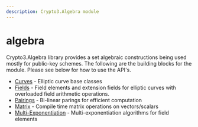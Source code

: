 ```yaml
---
description: Crypto3.Algebra module
---
```


# algebra

Crypto3.Algebra library provides a set algebraic constructions being used mostly for public-key schemes. The following are the building blocks for the module. Please see below for how to use the API's.

* [Curves](manual/curves.md) - Elliptic curve base classes
* [Fields](implementation/field.md) -  Field elements and extension fields for elliptic curves with overloaded field arithmetic operations.
* [Pairings](manual/pairings.md) - Bi-linear parings for efficient computation
* [Matrix](manual/matrix.md) - Compile time matrix operations on vectors/scalars
* [Multi-Exponentiation](manual/multi-exponentiation.md) - Multi-exponentiation algorithms for field elements





##



